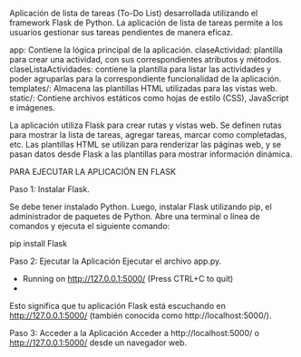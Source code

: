 Aplicación de lista de tareas (To-Do List) desarrollada utilizando el framework Flask de Python. La aplicación de lista de tareas permite a los usuarios gestionar sus tareas pendientes de manera eficaz.

app: Contiene la lógica principal de la aplicación.
claseActividad: plantilla para crear una actividad, con sus correspondientes atributos y métodos.
claseListaActividades: contiene la plantilla para listar las actividades y poder agruparlas para la correspondiente funcionalidad de la aplicación.
templates/: Almacena las plantillas HTML utilizadas para las vistas web.
static/: Contiene archivos estáticos como hojas de estilo (CSS), JavaScript e imágenes.

La aplicación utiliza Flask para crear rutas y vistas web. Se definen rutas para mostrar la lista de tareas, agregar tareas, marcar como completadas, etc. Las plantillas HTML se utilizan para renderizar las páginas web, y se pasan datos desde Flask a las plantillas para mostrar información dinámica.

PARA EJECUTAR LA APLICACIÓN EN FLASK

Paso 1: Instalar Flask.

Se debe tener instalado Python.
Luego, instalar Flask utilizando pip, el administrador de paquetes de Python. Abre una terminal o línea de comandos y ejecuta el siguiente comando:

pip install Flask

Paso 2: Ejecutar la Aplicación
Ejecutar el archivo app.py. 

 * Running on http://127.0.0.1:5000/ (Press CTRL+C to quit)
 * 
Esto significa que tu aplicación Flask está escuchando en http://127.0.0.1:5000/ (también conocida como http://localhost:5000/).

Paso 3: Acceder a la Aplicación
Acceder a http://localhost:5000/ o http://127.0.0.1:5000/ desde un navegador web.
